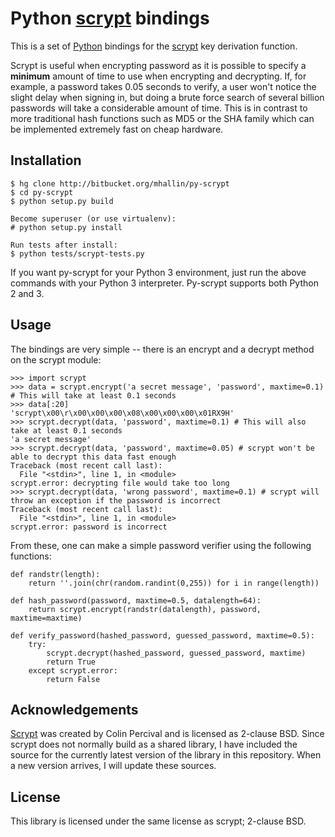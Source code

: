 Python [scrypt][] bindings
==========================

This is a set of [Python][] bindings for the [scrypt][] key derivation function. 

Scrypt is useful when encrypting password as it is possible to specify a
**minimum** amount of time to use when encrypting and decrypting. If, for
example, a password takes 0.05 seconds to verify, a user won't notice the
slight delay when signing in, but doing a brute force search of several
billion passwords will take a considerable amount of time. This is in
contrast to more traditional hash functions such as MD5 or the SHA family
which can be implemented extremely fast on cheap hardware.

Installation
------------

    $ hg clone http://bitbucket.org/mhallin/py-scrypt
    $ cd py-scrypt
    $ python setup.py build
    
    Become superuser (or use virtualenv):
    # python setup.py install

    Run tests after install:
    $ python tests/scrypt-tests.py


If you want py-scrypt for your Python 3 environment, just run the
above commands with your Python 3 interpreter. Py-scrypt supports both
Python 2 and 3.

Usage
-----

The bindings are very simple -- there is an encrypt and a decrypt method on
the scrypt module:

	>>> import scrypt
	>>> data = scrypt.encrypt('a secret message', 'password', maxtime=0.1) # This will take at least 0.1 seconds
	>>> data[:20]
	'scrypt\x00\r\x00\x00\x00\x08\x00\x00\x00\x01RX9H'
	>>> scrypt.decrypt(data, 'password', maxtime=0.1) # This will also take at least 0.1 seconds
	'a secret message'
	>>> scrypt.decrypt(data, 'password', maxtime=0.05) # scrypt won't be able to decrypt this data fast enough
	Traceback (most recent call last):
	  File "<stdin>", line 1, in <module>
	scrypt.error: decrypting file would take too long
	>>> scrypt.decrypt(data, 'wrong password', maxtime=0.1) # scrypt will throw an exception if the password is incorrect
	Traceback (most recent call last):
	  File "<stdin>", line 1, in <module>
	scrypt.error: password is incorrect

From these, one can make a simple password verifier using the following
functions:

	def randstr(length):
	    return ''.join(chr(random.randint(0,255)) for i in range(length))

	def hash_password(password, maxtime=0.5, datalength=64):
	    return scrypt.encrypt(randstr(datalength), password, maxtime=maxtime)

	def verify_password(hashed_password, guessed_password, maxtime=0.5):
		try:
			scrypt.decrypt(hashed_password, guessed_password, maxtime)
			return True
		except scrypt.error:
			return False

Acknowledgements
----------------

[Scrypt][] was created by Colin Percival and is licensed as 2-clause BSD.
Since scrypt does not normally build as a shared library, I have included
the source for the currently latest version of the library in this
repository. When a new version arrives, I will update these sources.

License
-------

This library is licensed under the same license as scrypt; 2-clause BSD.

[scrypt]: http://www.tarsnap.com/scrypt.html
[Python]: http://python.org
